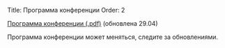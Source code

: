 Title: Программа конференции
Order: 2

<!-- Status: hidden -->

[Программа конференции (.pdf)](files/vvmsh2025.pdf) (обновлена 29.04)

Программа конференции может меняться, следите за обновлениями.